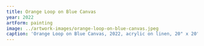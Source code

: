 ```yaml
---
title: Orange Loop on Blue Canvas
year: 2022
artForm: painting
image: ../artwork-images/orange-loop-on-blue-canvas.jpeg
caption: 'Orange Loop on Blue Canvas, 2022, acrylic on linen, 20" x 20" x 1.25" (50.8 x50.8 x 3.81 cm)'
---
```

